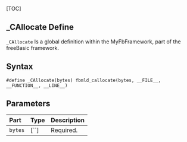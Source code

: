 [TOC]
## _CAllocate Define

`_CAllocate` Is a global definition within the MyFbFramework, part of the freeBasic framework.
## Syntax

```freeBasic
#define _CAllocate(bytes) fbmld_callocate(bytes, __FILE__, __FUNCTION__, __LINE__)
```

## Parameters

|Part|Type|Description|
| :------------ | :------------ | :------------ |
|`bytes`|[``]|Required.|
